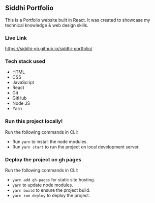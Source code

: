 ## Siddhi Portfolio
This is a Portfolio website built in React.
It was created to showcase my technical knowledge & web design skills.

### Live Link
https://siddhi-gh.github.io/siddhi-portfolio/

### Tech stack used
- HTML
- CSS
- JavaScript
- React
- Git
- GitHub
- Node JS
- Yarn

### Run this project locally!
Run the following commands in CLI:
- Run `yarn` to install the node modules.
- Run `yarn start` to run the project on local development server.

### Deploy the project on gh pages
Run the following commands in CLI:
- `yarn add gh-pages` for static site hosting.
- `yarn` to update node modules.
- `yarn build` to ensure the project build.
- `yarn run deploy` to deploy the project.
